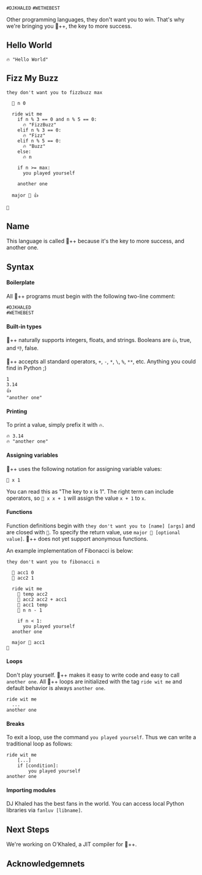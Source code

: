 `#DJKHALED`
`#WETHEBEST`

Other programming languages, they don't want you to win. That's why we're bringing you :key:++, the key to more success.

## Hello World
```
🔥 "Hello World"
```


## Fizz My Buzz

```
they don't want you to fizzbuzz max
  
  🔑 n 0
  
  ride wit me
    if n % 3 == 0 and n % 5 == 0:
      🔥 "FizzBuzz"
    elif n % 3 == 0:
      🔥 "Fizz"
    elif n % 5 == 0:
      🔥 "Buzz"
    else:
      🔥 n

    if n >= max:
      you played yourself
    
    another one

  major 🔑 👍

🙏
```

## Name
This language is called :key:++ because it's the key to more success, and another one.

## Syntax


#### Boilerplate
All :key:++ programs must begin with the following two-line comment:

```
#DJKHALED
#WETHEBEST
```


#### Built-in types
:key:++ naturally supports integers, floats, and strings. Booleans are `👍`, true, and `👎`, false. 

:key:++ accepts all standard operators, `+`, `-`, `*`, `\`, `%`, `**`, etc. Anything you could find in Python ;)

```
1
3.14
👍
"another one"
```

#### Printing
To print a value, simply prefix it with `🔥`.

```
🔥 3.14
🔥 "another one"
```


#### Assigning variables
:key:++ uses the following notation for assigning variable values:

```
🔑 x 1
```

You can read this as "The key to x is 1". The right term can include operators, so `🔑 x x + 1` will assign the value `x + 1` to `x`. 

#### Functions
Function definitions begin with `they don't want you to [name] [args]` and are closed with `🙏`. To specify the return value, use `major 🔑 [optional value]`. :key:++ does not yet support anonymous functions.

An example implementation of Fibonacci is below:

```
they don't want you to fibonacci n
  
  🔑 acc1 0
  🔑 acc2 1

  ride wit me
    🔑 temp acc2
    🔑 acc2 acc2 + acc1
    🔑 acc1 temp
    🔑 n n - 1

    if n < 1: 
      you played yourself
  another one

  major 🔑 acc1 
🙏
```


#### Loops
Don't play yourself. :key:++ makes it easy to write code and easy to call `another one`. All :key:++ loops are initialized with the tag `ride wit me` and default behavior is always `another one`.

```
ride wit me
  ...
another one
```

#### Breaks
To exit a loop, use the command `you played yourself`. Thus we can write a traditional loop as follows:

```
ride wit me
	[...]
	if [condition]:
		you played yourself
another one
```

#### Importing modules
DJ Khaled has the best fans in the world. You can access local Python libraries via `fanluv [libname]`.



## Next Steps

We're working on O'Khaled, a JIT compiler for 🔑++.

## Acknowledgemnets

